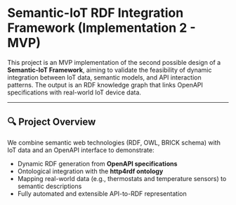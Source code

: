 # Semantic-IoT RDF Integration Framework (Implementation 2 - MVP)

This project is an MVP implementation of the second possible design of a **Semantic-IoT Framework**, aiming to validate the feasibility of dynamic integration between IoT data, semantic models, and API interaction patterns. The output is an RDF knowledge graph that links OpenAPI specifications with real-world IoT device data.

---

## 🔍 Project Overview

We combine semantic web technologies (RDF, OWL, BRICK schema) with IoT data and an OpenAPI interface to demonstrate:

- Dynamic RDF generation from **OpenAPI specifications**
- Ontological integration with the **http4rdf ontology**
- Mapping real-world data (e.g., thermostats and temperature sensors) to semantic descriptions
- Fully automated and extensible API-to-RDF representation


